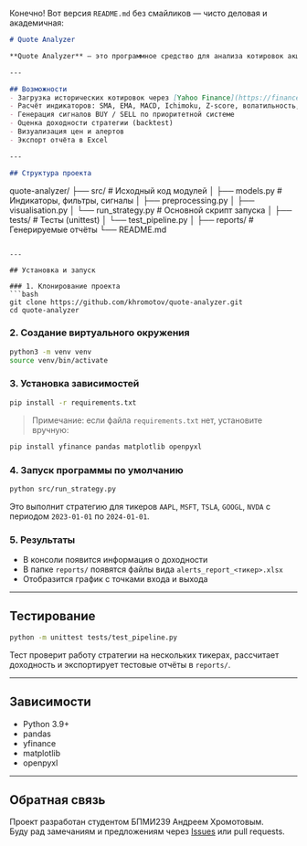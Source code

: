 Конечно! Вот версия `README.md` без смайликов — чисто деловая и академичная:

```markdown
# Quote Analyzer

**Quote Analyzer** — это программное средство для анализа котировок акций и генерации торговых сигналов на основе технического и математического анализа.

---

## Возможности
- Загрузка исторических котировок через [Yahoo Finance](https://finance.yahoo.com)
- Расчёт индикаторов: SMA, EMA, MACD, Ichimoku, Z-score, волатильность, Parabolic SAR
- Генерация сигналов BUY / SELL по приоритетной системе
- Оценка доходности стратегии (backtest)
- Визуализация цен и алертов
- Экспорт отчёта в Excel

---

## Структура проекта

```
quote-analyzer/
├── src/                # Исходный код модулей
│   ├── models.py       # Индикаторы, фильтры, сигналы
│   ├── preprocessing.py
│   ├── visualisation.py
│   └── run_strategy.py # Основной скрипт запуска
│
├── tests/              # Тесты (unittest)
│   └── test_pipeline.py
│
├── reports/            # Генерируемые отчёты
└── README.md
```

---

## Установка и запуск

### 1. Клонирование проекта
```bash
git clone https://github.com/khromotov/quote-analyzer.git
cd quote-analyzer
```

### 2. Создание виртуального окружения
```bash
python3 -m venv venv
source venv/bin/activate
```

### 3. Установка зависимостей
```bash
pip install -r requirements.txt
```

> Примечание: если файла `requirements.txt` нет, установите вручную:
```bash
pip install yfinance pandas matplotlib openpyxl
```

### 4. Запуск программы по умолчанию
```bash
python src/run_strategy.py
```

Это выполнит стратегию для тикеров `AAPL`, `MSFT`, `TSLA`, `GOOGL`, `NVDA` с периодом `2023-01-01` по `2024-01-01`.

### 5. Результаты
- В консоли появится информация о доходности
- В папке `reports/` появятся файлы вида `alerts_report_<тикер>.xlsx`
- Отобразится график с точками входа и выхода

---

## Тестирование

```bash
python -m unittest tests/test_pipeline.py
```

Тест проверит работу стратегии на нескольких тикерах, рассчитает доходность и экспортирует тестовые отчёты в `reports/`.

---

## Зависимости
- Python 3.9+
- pandas
- yfinance
- matplotlib
- openpyxl

---

## Обратная связь

Проект разработан студентом БПМИ239 Андреем Хромотовым.  
Буду рад замечаниям и предложениям через [Issues](https://github.com/khromotov/quote-analyzer/issues) или pull requests.
```
